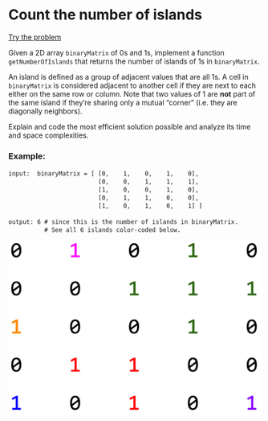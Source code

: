 # Count the number of islands
[Try the problem](https://leetcode.com/problems/number-of-islands/)

Given a 2D array `binaryMatrix` of 0s and 1s, implement a function `getNumberOfIslands` that returns the number of islands of 1s in `binaryMatrix`.

An island is defined as a group of adjacent values that are all 1s. A cell in `binaryMatrix` is considered adjacent to another cell if they are next to each either on the same row or column. Note that two values of 1 are **not** part of the same island if they’re sharing only a mutual “corner” (i.e. they are diagonally neighbors).

Explain and code the most efficient solution possible and analyze its time and space complexities.

### Example:
```
input:  binaryMatrix = [ [0,    1,    0,    1,    0],
                         [0,    0,    1,    1,    1],
                         [1,    0,    0,    1,    0],
                         [0,    1,    1,    0,    0],
                         [1,    0,    1,    0,    1] ]

output: 6 # since this is the number of islands in binaryMatrix.
          # See all 6 islands color-coded below.
```

![exampleImage](example.png)